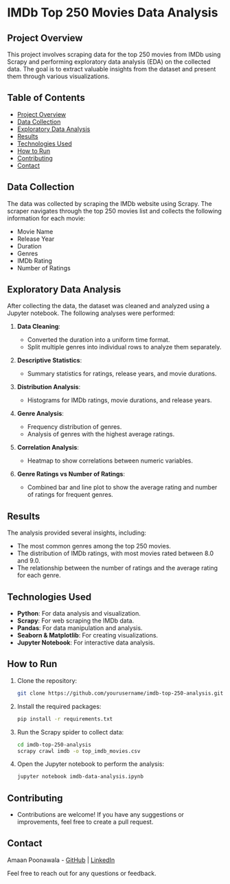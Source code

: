 # IMDb Top 250 Movies Data Analysis

## Project Overview

This project involves scraping data for the top 250 movies from IMDb using Scrapy and performing exploratory data analysis (EDA) on the collected data. The goal is to extract valuable insights from the dataset and present them through various visualizations.

## Table of Contents

- [Project Overview](#project-overview)
- [Data Collection](#data-collection)
- [Exploratory Data Analysis](#exploratory-data-analysis)
- [Results](#results)
- [Technologies Used](#technologies-used)
- [How to Run](#how-to-run)
- [Contributing](#contributing)
- [Contact](#Contact)

## Data Collection

The data was collected by scraping the IMDb website using Scrapy. The scraper navigates through the top 250 movies list and collects the following information for each movie:
- Movie Name
- Release Year
- Duration
- Genres
- IMDb Rating
- Number of Ratings

## Exploratory Data Analysis

After collecting the data, the dataset was cleaned and analyzed using a Jupyter notebook. The following analyses were performed:

1. **Data Cleaning**: 
   - Converted the duration into a uniform time format.
   - Split multiple genres into individual rows to analyze them separately.

2. **Descriptive Statistics**:
   - Summary statistics for ratings, release years, and movie durations.

3. **Distribution Analysis**:
   - Histograms for IMDb ratings, movie durations, and release years.

4. **Genre Analysis**:
   - Frequency distribution of genres.
   - Analysis of genres with the highest average ratings.

5. **Correlation Analysis**:
   - Heatmap to show correlations between numeric variables.

6. **Genre Ratings vs Number of Ratings**:
   - Combined bar and line plot to show the average rating and number of ratings for frequent genres.

## Results

The analysis provided several insights, including:

- The most common genres among the top 250 movies.
- The distribution of IMDb ratings, with most movies rated between 8.0 and 9.0.
- The relationship between the number of ratings and the average rating for each genre.

## Technologies Used

- **Python**: For data analysis and visualization.
- **Scrapy**: For web scraping the IMDb data.
- **Pandas**: For data manipulation and analysis.
- **Seaborn & Matplotlib**: For creating visualizations.
- **Jupyter Notebook**: For interactive data analysis.

## How to Run

1. Clone the repository:
   ```bash
   git clone https://github.com/yourusername/imdb-top-250-analysis.git
2. Install the required packages:
   ```bash
   pip install -r requirements.txt
3. Run the Scrapy spider to collect data:
   ```bash
   cd imdb-top-250-analysis
   scrapy crawl imdb -o top_imdb_movies.csv
4. Open the Jupyter notebook to perform the analysis:
   ```bash
   jupyter notebook imdb-data-analysis.ipynb

## Contributing

- Contributions are welcome! If you have any suggestions or improvements, feel free to create a pull request.

## Contact

Amaan Poonawala - [GitHub](https://github.com/amaanp314) | [LinkedIn](https://www.linkedin.com/in/amaan-poonawala)

Feel free to reach out for any questions or feedback.



   
